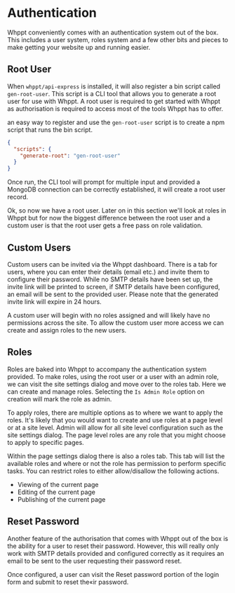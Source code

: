 # Authentication

Whppt conveniently comes with an authentication system out of the box. This includes a user system,
roles system and a few other bits and pieces to make getting your website up and running easier.

## Root User

When `whppt/api-express` is installed, it will also register a bin script called `gen-root-user`. This script is a CLI 
tool that allows you to generate a root user for use with Whppt. A root user is required to get started with Whppt as
authorisation is required to access most of the tools Whppt has to offer.

an easy way to register and use the `gen-root-user` script is to create a npm script that runs the bin script.

```json
{
  "scripts": {
    "generate-root": "gen-root-user"
  }
}
```

Once run, the CLI tool will prompt for multiple input and provided a MongoDB connection can be correctly established,
it will create a root user record.

Ok, so now we have a root user. Later on in this section we'll look at roles in Whppt but for now the biggest difference
between the root user and a custom user is that the root user gets a free pass on role validation. 

## Custom Users

Custom users can be invited via the Whppt dashboard. There is a tab for users, where you can enter their details 
(email etc.) and invite them to configure their password. While no SMTP details have been set up, the invite link will
be printed to screen, if SMTP details have been configured, an email will be sent to the provided user. Please note that
the generated invite link will expire in 24 hours.

A custom user will begin with no roles assigned and will likely have no permissions across the site. To allow the custom 
user more access we can create and assign roles to the new users.

## Roles

Roles are baked into Whppt to accompany the authentication system provided. To make roles, using the root user or a 
user with an admin role, we can visit the site settings dialog and move over to the roles tab. Here we can create 
and manage roles. Selecting the `Is Admin Role` option on creation will mark the role as admin.

To apply roles, there are multiple options as to where we want to apply the roles. It's likely that you would want to
create and use roles at a page level or at a site level. Admin will allow for all site level configuration such as 
the site settings dialog. The page level roles are any role that you might choose to apply to specific pages. 

Within the page settings dialog there is also a roles tab. This tab will list the available roles and where or not
the role has permission to perform specific tasks. You can restrict roles to either allow/disallow the following actions.

- Viewing of the current page
- Editing of the current page
- Publishing of the current page

## Reset Password

Another feature of the authorisation that comes with Whppt out of the box is the ability for a user to reset their 
password. However, this will really only work with SMTP details provided and configured correctly as it requires an email
to be sent to the user requesting their password reset. 

Once configured, a user can visit the Reset password portion of the login form and submit to reset the«ir password.
